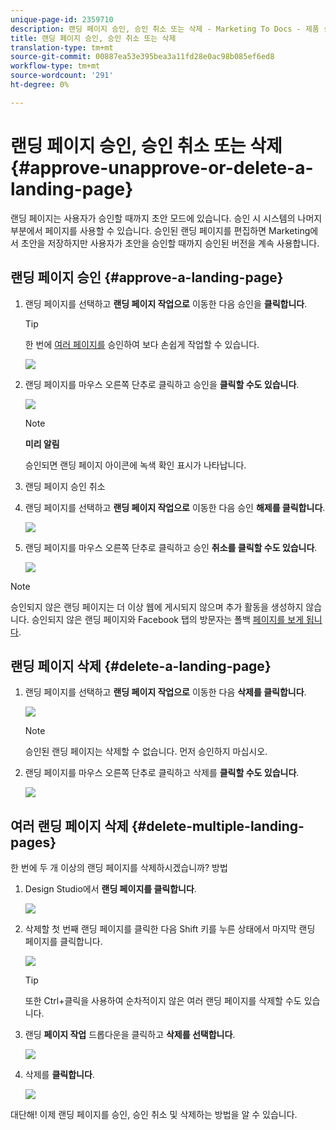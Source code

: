 ```yaml
---
unique-page-id: 2359710
description: 랜딩 페이지 승인, 승인 취소 또는 삭제 - Marketing To Docs - 제품 설명서
title: 랜딩 페이지 승인, 승인 취소 또는 삭제
translation-type: tm+mt
source-git-commit: 00887ea53e395bea3a11fd28e0ac98b085ef6ed8
workflow-type: tm+mt
source-wordcount: '291'
ht-degree: 0%

---
```



# 랜딩 페이지 승인, 승인 취소 또는 삭제 {#approve-unapprove-or-delete-a-landing-page}

랜딩 페이지는 사용자가 승인할 때까지 초안 모드에 있습니다. 승인 시 시스템의 나머지 부분에서 페이지를 사용할 수 있습니다. 승인된 랜딩 페이지를 편집하면 Marketing에서 초안을 저장하지만 사용자가 초안을 승인할 때까지 승인된 버전을 계속 사용합니다.

## 랜딩 페이지 승인 {#approve-a-landing-page}

1. 랜딩 페이지를 선택하고 **랜딩 페이지 작업으로** 이동한 다음 승인을 **클릭합니다**.

   >[!TIP]
   >
   >한 번에 [여러 페이지를](../../../../product-docs/demand-generation/landing-pages/landing-page-actions/approve-multiple-landing-pages-at-once.md) 승인하여 보다 손쉽게 작업할 수 있습니다.

   ![](assets/image2014-9-16-15-3a28-3a22.png)

1. 랜딩 페이지를 마우스 오른쪽 단추로 클릭하고 승인을 **클릭할 수도 있습니다**.

   ![](assets/image2014-9-16-15-3a30-3a4.png)

   >[!NOTE]
   >
   >**미리 알림**
   >
   >
   >승인되면 랜딩 페이지 아이콘에 녹색 확인 표시가 나타납니다.

1. 랜딩 페이지 승인 취소
1. 랜딩 페이지를 선택하고 **랜딩 페이지 작업으로** 이동한 다음 승인 **해제를 클릭합니다**.

   ![](assets/image2014-9-16-15-3a31-3a8.png)

1. 랜딩 페이지를 마우스 오른쪽 단추로 클릭하고 승인 **취소를 클릭할 수도 있습니다**.

   ![](assets/image2014-9-16-15-3a31-3a34.png)

>[!NOTE]
>
>승인되지 않은 랜딩 페이지는 더 이상 웹에 게시되지 않으며 추가 활동을 생성하지 않습니다. 승인되지 않은 랜딩 페이지와 Facebook 탭의 방문자는 폴백 [페이지를 보게 됩니다](../../../../product-docs/administration/settings/set-a-fallback-page.md).

## 랜딩 페이지 삭제 {#delete-a-landing-page}

1. 랜딩 페이지를 선택하고 **랜딩 페이지 작업으로** 이동한 다음 **삭제를 클릭합니다**.

   ![](assets/image2014-9-16-15-3a49-3a59.png)

   >[!NOTE]
   >
   >승인된 랜딩 페이지는 삭제할 수 없습니다. 먼저 승인하지 마십시오.

1. 랜딩 페이지를 마우스 오른쪽 단추로 클릭하고 삭제를 **클릭할 수도 있습니다**.

   ![](assets/image2014-9-16-15-3a50-3a40.png)

## 여러 랜딩 페이지 삭제 {#delete-multiple-landing-pages}

한 번에 두 개 이상의 랜딩 페이지를 삭제하시겠습니까? 방법

1. Design Studio에서 **랜딩 페이지를 클릭합니다**.

   ![](assets/one.png)

1. 삭제할 첫 번째 랜딩 페이지를 클릭한 다음 Shift 키를 누른 상태에서 마지막 랜딩 페이지를 클릭합니다.

   ![](assets/two.png)

   >[!TIP]
   >
   >또한 Ctrl+클릭을 사용하여 순차적이지 않은 여러 랜딩 페이지를 삭제할 수도 있습니다.

1. 랜딩 **페이지 작업** 드롭다운을 클릭하고 **삭제를 선택합니다**.

   ![](assets/three.png)

1. 삭제를 **클릭합니다**.

   ![](assets/four.png)

대단해! 이제 랜딩 페이지를 승인, 승인 취소 및 삭제하는 방법을 알 수 있습니다.
